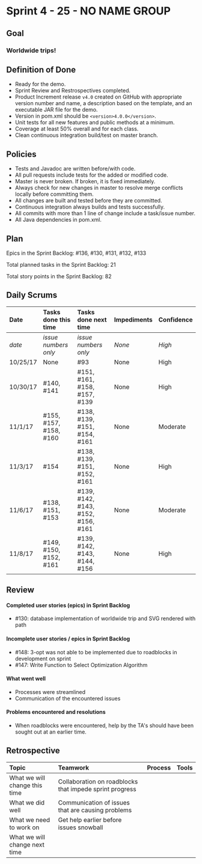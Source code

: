 # Sprint 4 - 25 - NO NAME GROUP

## Goal

### Worldwide trips!

## Definition of Done

* Ready for the demo.
* Sprint Review and Restrospectives completed.
* Product Increment release `v4.0` created on GitHub with appropriate version number and name, a description based on the template, and an executable JAR file for the demo.
* Version in pom.xml should be `<version>4.0.0</version>`.
* Unit tests for all new features and public methods at a minimum.
* Coverage at least 50% overall and for each class.
* Clean continuous integration build/test on master branch.

## Policies

* Tests and Javadoc are written before/with code.  
* All pull requests include tests for the added or modified code.
* Master is never broken.  If broken, it is fixed immediately.
* Always check for new changes in master to resolve merge conflicts locally before committing them.
* All changes are built and tested before they are committed.
* Continuous integration always builds and tests successfully.
* All commits with more than 1 line of change include a task/issue number.
* All Java dependencies in pom.xml.

## Plan 

Epics in the Sprint Backlog: #136, #130, #131, #132, #133

Total planned tasks in the Sprint Backlog: 21

Total story points in the Sprint Backlog: 82

## Daily Scrums

Date | Tasks done this time | Tasks done next time | Impediments | Confidence
:--- | :--- | :--- | :--- | :---
*date* | *issue numbers only* | *issue numbers only* | *None* | *High*
 10/25/17 | None | #93 | None | High
 10/30/17 | #140, #141 | #151, #161, #158, #157, #139 | None | High
 11/1/17   | #155, #157, #158, #160 | #138, #139, #151, #154, #161 | None | Moderate
 11/3/17   | #154 | #138, #139, #151, #152, #161 | None | High
 11/6/17   | #138, #151, #153 | #139, #142, #143, #152, #156, #161 | None | Moderate
 11/8/17   | #149, #150, #152, #161 | #139, #142, #143, #144, #156 | None | High

## Review

#### Completed user stories (epics) in Sprint Backlog 
* #130:  database implementation of worldwide trip and SVG rendered with path

#### Incomplete user stories / epics in Sprint Backlog 
* #148: 3-opt was not able to be implemented due to roadblocks in development on sprint
* #147: Write Function to Select Optimization Algorithm

#### What went well
* Processes were streamlined
* Communication of the encountered issues

#### Problems encountered and resolutions
* When roadblocks were encountered, help by the TA's should have been sought out at an earlier time.

## Retrospective

Topic | Teamwork | Process | Tools
:--- | :--- | :--- | :---
What we will change this time | Collaboration on roadblocks that impede sprint progress |  | 
What we did well | Communication of issues that are causing problems |  | 
What we need to work on | Get help earlier before issues snowball |  |
What we will change next time |  |  | 
